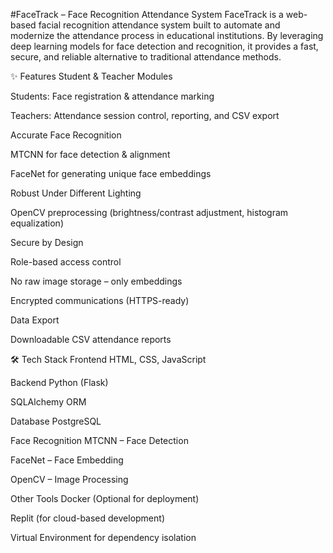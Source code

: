 #FaceTrack – Face Recognition Attendance System
FaceTrack is a web-based facial recognition attendance system built to automate and modernize the attendance process in educational institutions.
By leveraging deep learning models for face detection and recognition, it provides a fast, secure, and reliable alternative to traditional attendance methods.

✨ Features
Student & Teacher Modules

Students: Face registration & attendance marking

Teachers: Attendance session control, reporting, and CSV export

Accurate Face Recognition

MTCNN for face detection & alignment

FaceNet for generating unique face embeddings

Robust Under Different Lighting

OpenCV preprocessing (brightness/contrast adjustment, histogram equalization)

Secure by Design

Role-based access control

No raw image storage – only embeddings

Encrypted communications (HTTPS-ready)

Data Export

Downloadable CSV attendance reports

🛠 Tech Stack
Frontend
HTML, CSS, JavaScript

Backend
Python (Flask)

SQLAlchemy ORM

Database
PostgreSQL

Face Recognition
MTCNN – Face Detection

FaceNet – Face Embedding

OpenCV – Image Processing

Other Tools
Docker (Optional for deployment)

Replit (for cloud-based development)

Virtual Environment for dependency isolation

